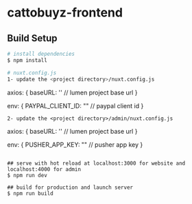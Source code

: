 # cattobuyz-frontend

## Build Setup

```bash
# install dependencies
$ npm install

# nuxt.config.js
1- update the <project directory>/nuxt.config.js
```
axios: {
    baseURL: ''   // lumen project base url
  }
  
  env: {
      PAYPAL_CLIENT_ID: ""   // paypal client id
    }
```
2- update the <project directory>/admin/nuxt.config.js
```
axios: {
    baseURL: ''    // lumen project base url
  }
  
  env: {
      PUSHER_APP_KEY: ""   // pusher app key
    }
```

## serve with hot reload at localhost:3000 for website and localhost:4000 for admin
$ npm run dev

## build for production and launch server
$ npm run build
